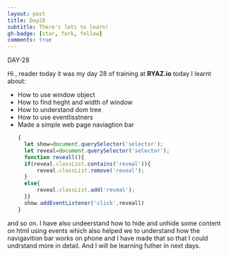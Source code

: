 ```yaml
---
layout: post
title: Day28
subtitle: There's lots to learn!
gh-badge: [star, fork, follow]
comments: true
---
```






DAY-28


Hi , reader today it was my day 28 of training at **RYAZ.io** today I learnt about:


* How to use window object
* How to find heght and width of window
* How to understand dom tree
* How to use eventlisstners
* Made a simple web page naviagtion bar
  ```javascript
  {
    let show=document.querySelector('selector');
    let reveal=document.querySelector('selector');
    function reveall(){
    if(reveal.classList.contains('reveal')){
        reveal.classList.remove('reveal');
    }
    else{
        reveal.classList.add('reveal');
    }}
    show.addEventListener('click',reveall)
  }
  ```
  

and so on. I have also undeerstand how to hide and unhide some content on html using events which also helped we to understand how the navigavition bar works on phone and I have made that so that I could undrstand more in detail. And I will be learning futher in next days.